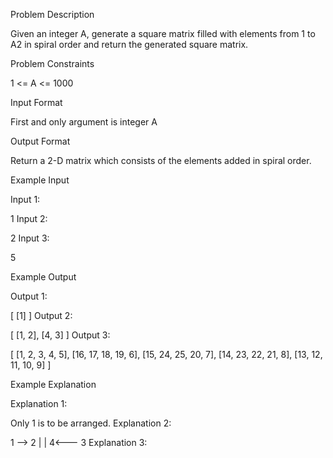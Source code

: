 Problem Description

Given an integer A, generate a square matrix filled with elements from 1 to A2 in spiral order and return the generated square matrix.



Problem Constraints

1 <= A <= 1000



Input Format

First and only argument is integer A


Output Format

Return a 2-D matrix which consists of the elements added in spiral order.



Example Input

Input 1:

1
Input 2:

2
Input 3:

5


Example Output

Output 1:

[ [1] ]
Output 2:

[ [1, 2], 
  [4, 3] ]
Output 3:

[ [1,   2,  3,  4, 5], 
  [16, 17, 18, 19, 6], 
  [15, 24, 25, 20, 7], 
  [14, 23, 22, 21, 8], 
  [13, 12, 11, 10, 9] ]


Example Explanation

Explanation 1:

Only 1 is to be arranged.
Explanation 2:

1 --> 2
      |
      |
4<--- 3
Explanation 3:

